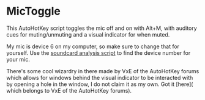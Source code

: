 # MicToggle
This AutoHotKey script toggles the mic off and on with Alt+M, with auditory cues for muting/unmuting and a visual indicator for when muted.

My mic is device 6 on my computer, so make sure to change that for yourself. Use the [soundcard analysis script](https://www.autohotkey.com/docs/commands/SoundSet.htm) to find the device number for your mic.

There's some cool wizardry in there made by VxE of the AutoHotKey forums which allows for windows behind the visual indicator to be interacted with by opening a hole in the window, I do not claim it as my own. Got it [here]( which belongs to VxE of the AutoHotKey forums).
